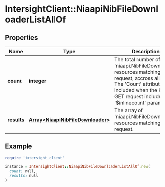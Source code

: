 # IntersightClient::NiaapiNibFileDownloaderListAllOf

## Properties

| Name | Type | Description | Notes |
| ---- | ---- | ----------- | ----- |
| **count** | **Integer** | The total number of &#39;niaapi.NibFileDownloader&#39; resources matching the request, accross all pages. The &#39;Count&#39; attribute is included when the HTTP GET request includes the &#39;$inlinecount&#39; parameter. | [optional] |
| **results** | [**Array&lt;NiaapiNibFileDownloader&gt;**](NiaapiNibFileDownloader.md) | The array of &#39;niaapi.NibFileDownloader&#39; resources matching the request. | [optional] |

## Example

```ruby
require 'intersight_client'

instance = IntersightClient::NiaapiNibFileDownloaderListAllOf.new(
  count: null,
  results: null
)
```

